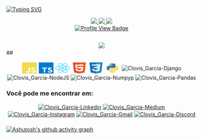 <!-- # 👋 Olá, sou Clóvis Garcia. Seja bem-vindo ao meu Github! -->
[![Typing SVG](https://readme-typing-svg.herokuapp.com?font=Fira+Code&pause=1000&color=000000&width=435&lines=Ol%C3%A1!+Meu+nome+%C3%A9+Cl%C3%B3vis+Garcia.;Sou+Brasileiro+e+Roqueiro.;Tenho+48+anos.;Seja+bem-vindo+ao+meu+Github!+)](https://git.io/typing-svg)

<div style="display: inline_block" align="center">
  <a href="https://github.com/theviolatorx">
  <img height="180em" src="https://github-readme-stats.vercel.app/api?username=theviolatorx&show_icons=true&theme=dark&include_all_commits=true&count_private=true"/>
  <img height="180em" src="https://github-readme-stats.vercel.app/api/top-langs/?username=theviolatorx&layout=compact&langs_count=7&theme=dark"/>

  <img src ="https://github-readme-streak-stats.herokuapp.com?user=theviolatorx&theme=darcula&hide_border=true&background=FFFFFF00" />
</div>
<div align="center">
  <a href="https://github.com/theviolatorx">
    <img src="https://komarev.com/ghpvc/?username=theviolatorx&style=for-the-badge&color=orange" alt="Profile View Badge"/>
  </a>
</div>

##
<div align="center">
<img height="145em" src="https://github-profile-trophy.vercel.app/?username=theviolatorx&theme=discord&no-bg=true&no-frame=true&row=-1&column=-1&title=Followers,Commit,Stars,PullRequest,Repositories,Reviews"/> 
</div>
##
  
<div style="display: inline_block" align="center"><br>
  <img align="center" alt="Clovis_Garcia-JavaScript" height="30" width="40" src="https://raw.githubusercontent.com/devicons/devicon/master/icons/javascript/javascript-plain.svg">
  <img align="center" alt="Clovis_Garcia-React" height="30" width="40" src="https://raw.githubusercontent.com/devicons/devicon/master/icons/typescript/typescript-plain.svg">
  <img align="center" alt="Clovis_Garcia-React" height="30" width="40" src="https://raw.githubusercontent.com/devicons/devicon/master/icons/react/react-original.svg">
  <img align="center" alt="Clovis_Garcia-HTML" height="30" width="40" src="https://raw.githubusercontent.com/devicons/devicon/master/icons/html5/html5-original.svg">
  <img align="center" alt="Clovis_Garcia-CSS" height="30" width="40" src="https://raw.githubusercontent.com/devicons/devicon/master/icons/css3/css3-original.svg">
  <img align="center" alt="Clovis_Garcia-Python" height="30" width="40" src="https://raw.githubusercontent.com/devicons/devicon/master/icons/python/python-original.svg">
  <img align="center" alt="Clovis_Garcia-Django" height="30" width="40" src="https://cdn.jsdelivr.net/gh/devicons/devicon/icons/django/django-plain.svg">
  <img align="center" alt="Clovis_Garcia-NodeJS" height="30" width="40" src="https://cdn.jsdelivr.net/gh/devicons/devicon/icons/nodejs/nodejs-original.svg">
  <img align="center" alt="Clovis_Garcia-Numpyp" height="30" width="40" src="https://cdn.jsdelivr.net/gh/devicons/devicon/icons/numpy/numpy-original.svg">
  <img align="center" alt="Clovis_Garcia-Pandas" height="30" width="40" src="https://cdn.jsdelivr.net/gh/devicons/devicon/icons/pandas/pandas-original.svg">
</div>
 
### Você pode me encontrar em:
<div style="display: inline_block" align="center">
<a href="https://www.linkedin.com/in/cl%C3%B3vis-garcia-787870a/" target="_top">
<img align="center" alt="Clovis_Garcia-Linkedin" src="https://img.shields.io/badge/linkedin-%230077B5.svg?style=for-the-badge&logo=linkedin&logoColor=white"></a>
  <a href="https://medium.com/@theviolatorx" target="_top">
<img align="center" alt="Clovis_Garcia-Medium" src="https://img.shields.io/badge/Medium-12100E?style=for-the-badge&logo=medium&logoColor=white"></a>
  <a href="https://www.instagram.com/theviolatorx/" target="_top">
<img align="center" alt="Clovis_Garcia-Instagram" src="https://img.shields.io/badge/Instagram-%23E4405F.svg?style=for-the-badge&logo=Instagram&logoColor=white"></a>
<a href="mailto:theviolatorx@gmail.com" target="_top">
<img align="center" alt="Clovis_Garcia-Gmail" src="https://img.shields.io/badge/Gmail-D14836?style=for-the-badge&logo=gmail&logoColor=white"></a>
  <a href="#" target="_top">
<img align="center" alt="Clovis_Garcia-Discord" src="https://img.shields.io/badge/Discord-%235865F2.svg?style=for-the-badge&logo=discord&logoColor=white"></a>
</div>

###

[![Ashutosh's github activity graph](https://github-readme-activity-graph.vercel.app/graph?username=theviolatorx&&bg_color=000519&color=496dfd&line=4dff00&point=6689f5&area=true&hide_border=true)](https://github.com/ashutosh00710/github-readme-activity-graph)



<!-- Ver depois:
<div align="center>
![github contribution grid snake animation](https://raw.githubusercontent.com/salman0ansari/salman0ansari/output/github-contribution-grid-snake-dark.svg#gh-dark-mode-only)![github contribution grid snake animation](https://raw.githubusercontent.com/salman0ansari/salman0ansari/output/github-contribution-grid-snake.svg#gh-light-mode-only)
  </div>

  ---

  
